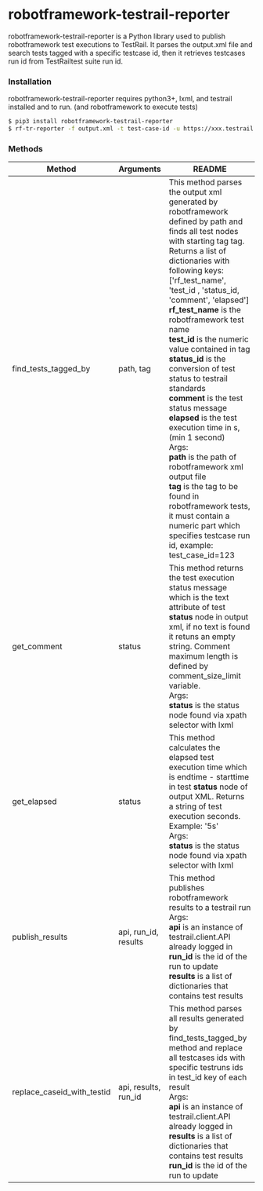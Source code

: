 # robotframework-testrail-reporter

robotframework-testrail-reporter is a Python library used to publish robotframework test executions to TestRail.
It parses the output.xml file and search tests tagged with a specific testcase id, then it retrieves testcases run id from  TestRailtest suite run id.

### Installation

robotframework-testrail-reporter requires python3+, lxml, and testrail installed and  to run. (and robotframework to execute tests)

```sh
$ pip3 install robotframework-testrail-reporter
$ rf-tr-reporter -f output.xml -t test-case-id -u https://xxx.testrail.io/ -e my@email.com -k pwd_or_apikey -r runid
```

### Methods

| Method | Arguments | README |
| ------ | ------ | ------ |
| find_tests_tagged_by | path, tag | This method parses the output xml generated by robotframework defined by path and finds all test nodes with starting tag tag.<br/>Returns a list of dictionaries with following keys: ['rf_test_name', 'test_id , 'status_id, 'comment', 'elapsed']  **rf_test_name** is the robotframework test name <br/> **test_id** is the numeric value contained in tag<br/>**status_id** is the conversion of test status to testrail standards<br/>**comment** is the test status message<br/>**elapsed** is the test execution time in s, (min 1 second)<br/>Args:<br/>**path** is the path of robotframework xml output file<br/>**tag** is the tag to be found in robotframework tests, it must contain a numeric part which specifies testcase run id, example: test_case_id=123 |
| get_comment | status | This method returns the test execution status message which is the text attribute of test **status** node in output xml, if no text is found it retuns an empty string. Comment maximum length is defined by comment_size_limit variable.<br/>Args:<br/>**status** is the status node found via xpath selector with lxml |
| get_elapsed | status | This method calculates the elapsed test execution time which is endtime - starttime in test **status** node of output XML. Returns a string of test execution seconds. Example: '5s'<br/>Args:<br/>**status** is the status node found via xpath selector with lxml |
| publish_results | api, run_id, results | This method publishes robotframework results to a testrail run<br/>Args:<br/>**api** is an instance of testrail.client.API already logged in<br/>**run_id** is the id of the run to update <br/>**results** is a list of dictionaries that contains test results |
| replace_caseid_with_testid | api, results, run_id | This method parses all results generated by find_tests_tagged_by method and replace all testcases ids with specific testruns ids in test_id key of each result<br/>Args:<br/>**api** is an instance of testrail.client.API already logged in<br/>**results** is a list of dictionaries that contains test results<br/>**run_id** is the id of the run to update |


